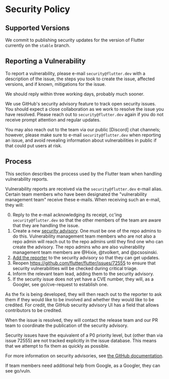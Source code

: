 # Security Policy

## Supported Versions

We commit to publishing security updates for the version of Flutter currently
on the `stable` branch.

## Reporting a Vulnerability

To report a vulnerability, please e-mail `security@flutter.dev` with a description of the issue,
the steps you took to create the issue, affected versions, and if known, mitigations for the issue.

We should reply within three working days, probably much sooner.

We use GitHub's security advisory feature to track open security issues. You should expect
a close collaboration as we work to resolve the issue you have resolved. Please reach out to
`security@flutter.dev` again if you do not receive prompt attention and regular updates.

You may also reach out to the team via our public [Discord] chat channels; however, please make
sure to e-mail `security@flutter.dev` when reporting an issue, and avoid revealing information about
vulnerabilities in public if that could put users at risk.

## Process

This section describes the process used by the Flutter team when handling vulnerability reports.

Vulnerability reports are received via the `security@flutter.dev` e-mail alias. Certain team members
who have been designated the "vulnerability management team" receive these e-mails. When receiving
such an e-mail, they will:

0. Reply to the e-mail acknowledging its receipt, cc'ing `security@flutter.dev` so that the other
   members of the team are aware that they are handling the issue.
1. Create a new [security advisory](https://github.com/flutter/flutter/security/advisories/new).
   One must be one of the repo admins to do this. Vulnerability management team members who are not
   also a repo admin will reach out to the repo admins until they find one who can create the advisory.
   The repo admins who are also vulnerability management team members are @Hixie, @tvolkert, and @pcsosinski.
2. [Add the reporter](https://docs.github.com/en/free-pro-team@latest/github/managing-security-vulnerabilities/adding-a-collaborator-to-a-security-advisory)
   to the security advisory so that they can get updates.
3. Reopen https://github.com/flutter/flutter/issues/72555 to ensure that security vulnerabilities
   will be checked during critical triage.
4. Inform the relevant team lead, adding them to the security advisory.
5. If the security issue does not yet have a CVE number, they will, as a Googler, see go/cve-request to
   establish one.

As the fix is being developed, they will then reach out to the reporter to ask them if they would like to be involved
and whether they would like to be credited. For credit, the GitHub security advisory UI has a field
that allows contributors to be credited.

When the issue is resolved, they will contact the release team and our PR team to coordinate the publication of the security advisory.

Security issues have the equivalent of a P0 priority level, but (other than via issue 72555) are
not tracked explicitly in the issue database. This means that we attempt to fix them as quickly as possible.

For more information on security advisories, see [the GitHub documentation](https://docs.github.com/en/free-pro-team@latest/github/managing-security-vulnerabilities/managing-security-vulnerabilities-in-your-project).

If team members need additional help from Google, as a Googler, they can see go/vuln.
